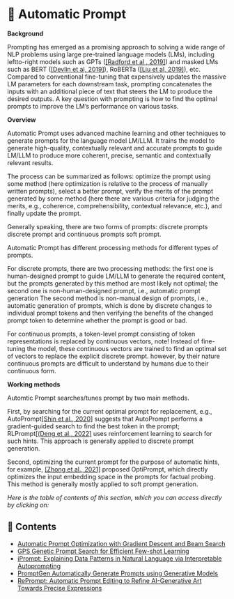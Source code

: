 # 🗻 Automatic Prompt

**Background**

Prompting has emerged as a promising approach to solving a wide range of NLP problems using large pre-trained 
language models (LMs), including leftto-right models such as GPTs ([\[Radford et al , 2019\]](https://d4mucfpksywv.cloudfront.net/better-language-models/language-models.pdf)) and masked LMs such as BERT ([\[Devlin et al, 2019\]](https://doi.org/10.48550/arXiv.2210.01848)), RoBERTa ([\[Liu et al, 2019\]](https://arxiv.org/pdf/1907.11692.pdf)), 
etc. Compared to conventional fine-tuning that expensively updates the massive LM parameters for each downstream task, prompting concatenates the inputs with an additional piece of text that steers the LM to produce the desired outputs. A key question with prompting is how to find the optimal prompts to improve the LM’s performance on various tasks.


**Overview**

Automatic Prompt uses advanced machine learning and other techniques to generate prompts for the language model LM/LLM. It trains the model to generate high-quality, contextually relevant and accurate prompts to guide LM/LLM to produce more coherent, precise, semantic and contextually relevant results.

The process can be summarized as follows: optimize the prompt using some method (here optimization is relative to the process of manually written prompts), select a better prompt, verify the merits of the prompt generated by some method (here there are various criteria for judging the merits, e.g., coherence, comprehensibility, contextual relevance, etc.), and finally update the prompt.

Generally speaking, there are two forms of prompts: discrete prompts discrete prompt and continuous prompts soft prompt.

Automatic Prompt has different processing methods for different types of prompts.

For discrete prompts, there are two processing methods: the first one is human-designed prompt to guide LM/LLM to generate the required content, but the prompts generated by this method are most likely not optimal; the second one is non-human-designed prompt, i.e., automatic prompt generation The second method is non-manual design of prompts, i.e., automatic generation of prompts, which is done by discrete changes to individual prompt tokens and then verifying the benefits of the changed prompt 
token to determine whether the prompt is good or bad.

For continuous prompts, a token-level prompt consisting of token representations is replaced by continuous vectors, note! Instead of fine-tuning the model, these continuous vectors are trained to find an optimal set of vectors to replace the explicit discrete prompt. however, by their nature continuous prompts are difficult to understand by humans due to their continuous form.

**Working methods**

Automtic Prompt searches/tunes prompt by two main methods.

First, by searching for the current optimal prompt for replacement, e.g., AutoPrompt[\[Shin et al., 2020\]](https://arxiv.org/pdf/2010.15980.pdf) suggests that AutoPrompt performs a gradient-guided search to find the best token in the prompt; RLPrompt[\[(Deng et al., 2022\]](https://doi.org/10.48550/arXiv.2210.01848) uses reinforcement learning to search for such hints. This approach is generally applied to discrete prompt generation.

Second, optimizing the current prompt for the purpose of automatic hints, for example, [\[Zhong et al., 2021\]](https://www.aclweb.org/anthology/2021.naacl-main.398.pdf) proposed OptiPrompt, which directly optimizes the input embedding space in the prompts for factual probing. This method is generally mostly applied to soft prompt generation.

*Here is the table of contents of this section, which you can access directly by clicking on:*

## 🌉 Contents
- [Automatic Prompt Optimization with Gradient Descent and Beam Search](./optim/autooptim.md#automatic-prompt-optimization-with-gradient-descent-and-beam-search)
- [GPS Genetic Prompt Search for Efficient Few-shot Learning](./GPSPrompt/GPSPrompt.md#gps-genetic-prompt-search-for-efficient-few-shot-learning)
- [iPrompt: Explaining Data Patterns in Natural Language via Interpretable Autoprompting](./IPrompt/AutoiPrompt.md#iprompt-explaining-data-patterns-in-natural-language-via-interpretable-autoprompting)
- [PromptGen Automatically Generate Prompts using Generative Models](./PromptGen/PromptGen.md#promptgen-automatically-generate-prompts-using-generative-models)
- [RePrompt: Automatic Prompt Editing to Refine AI-Generative Art Towards Precise Expressions](./RePrompt/Reprompt.md#reprompt-automatic-prompt-editing-to-refine-ai-generative-art-towards-precise-expressions)